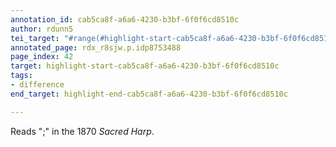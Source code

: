 ```yaml
---
annotation_id: cab5ca8f-a6a6-4230-b3bf-6f0f6cd8510c
author: rdunn5
tei_target: "#range(#highlight-start-cab5ca8f-a6a6-4230-b3bf-6f0f6cd8510c, #highlight-end-cab5ca8f-a6a6-4230-b3bf-6f0f6cd8510c)"
annotated_page: rdx_r8sjw.p.idp8753488
page_index: 42
target: highlight-start-cab5ca8f-a6a6-4230-b3bf-6f0f6cd8510c
tags:
- difference
end_target: highlight-end-cab5ca8f-a6a6-4230-b3bf-6f0f6cd8510c

---
```

Reads ";" in the 1870 *Sacred Harp*.